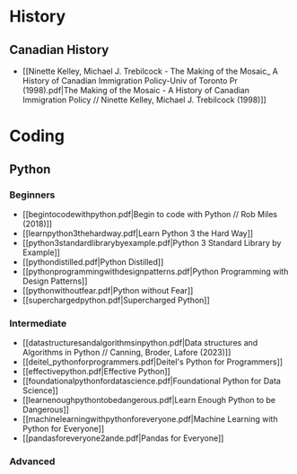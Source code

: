 # History
## Canadian History
- [[Ninette Kelley, Michael J. Trebilcock - The Making of the Mosaic_ A History of Canadian Immigration Policy-Univ of Toronto Pr (1998).pdf|The Making of the Mosaic - A History of Canadian Immigration Policy // Ninette Kelley, Michael J. Trebilcock (1998)]] 
# Coding
## Python
### Beginners
- [[begintocodewithpython.pdf|Begin to code with Python // Rob Miles (2018)]]
- [[learnpython3thehardway.pdf|Learn Python 3 the Hard Way]]
- [[python3standardlibrarybyexample.pdf|Python 3 Standard Library by Example]]
- [[pythondistilled.pdf|Python Distilled]]
- [[pythonprogrammingwithdesignpatterns.pdf|Python Programming with Design Patterns]]
- [[pythonwithoutfear.pdf|Python without Fear]]
- [[superchargedpython.pdf|Supercharged Python]]
### Intermediate
- [[datastructuresandalgorithmsinpython.pdf|Data structures and Algorithms in Python // Canning, Broder, Lafore (2023)]]
- [[deitel_pythonforprogrammers.pdf|Deitel's Python for Programmers]]
- [[effectivepython.pdf|Effective Python]]
- [[foundationalpythonfordatascience.pdf|Foundational Python for Data Science]]
- [[learnenoughpythontobedangerous.pdf|Learn Enough Python to be Dangerous]]
- [[machinelearningwithpythonforeveryone.pdf|Machine Learning with Python for Everyone]]
- [[pandasforeveryone2ande.pdf|Pandas for Everyone]]
### Advanced

